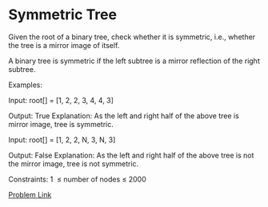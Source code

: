 # Symmetric Tree

Given the root of a binary tree, check whether it is symmetric, i.e., whether the tree is a mirror image of itself.

A binary tree is symmetric if the left subtree is a mirror reflection of the right subtree.

Examples:

Input: root[] = [1, 2, 2, 3, 4, 4, 3]
   
Output: True
Explanation: As the left and right half of the above tree is mirror image, tree is symmetric.

Input: root[] = [1, 2, 2, N, 3, N, 3]
   
Output: False
Explanation:  As the left and right half of the above tree is not the mirror image, tree is not symmetric. 

Constraints:
1  ≤ number of nodes ≤ 2000

[Problem Link](https://www.geeksforgeeks.org/problems/symmetric-tree/1)